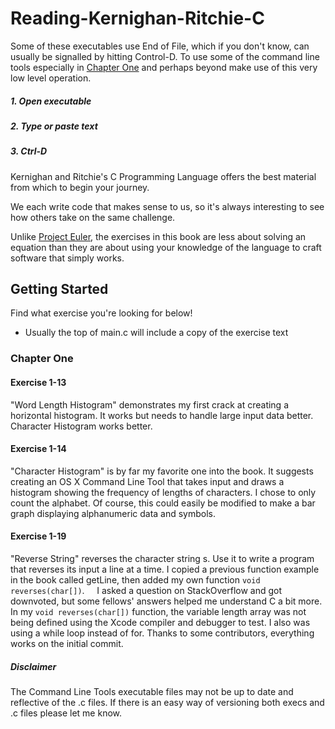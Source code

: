 # Reading-Kernighan-Ritchie-C

Some of these executables use End of File, which if you don't know, can usually be signalled by hitting Control-D. To use some of the command line tools especially in [Chapter One](https://github.com/rvonsch/reading-kernighan-ritchie-c#chapter-one) and perhaps beyond make use of this very low level operation.

##### 1. Open executable

##### 2. Type or paste text

##### 3. Ctrl-D

Kernighan and Ritchie's C Programming Language offers the best material from which to begin your journey. 

We each write code that makes sense to us, so it's always interesting to see how others take on the same challenge. 

Unlike [Project Euler](https://projecteuler.net), the exercises in this book are less about solving an equation than they are about using your knowledge of the language to craft software that simply works.

## Getting Started

Find what exercise you're looking for below!

* Usually the top of main.c will include a copy of the exercise text

### Chapter One

#### Exercise 1-13
"Word Length Histogram" demonstrates my first crack at creating a horizontal histogram. It works but needs to handle large input data better. Character Histogram works better.

#### Exercise 1-14
"Character Histogram" is by far my favorite one into the book. It suggests creating an OS X Command Line Tool that takes input and draws a histogram showing the frequency of lengths of characters. I chose to only count the alphabet. Of course, this could easily be modified to make a bar graph displaying alphanumeric data and symbols.

#### Exercise 1-19
"Reverse String" reverses the character string s. Use it to write a program that reverses its input a line at a time. I copied a previous function example in the book called getLine, then added my own function `void reverses(char[])`.
&nbsp;&nbsp;&nbsp;&nbsp;I asked a question on StackOverflow and got downvoted, but some fellows' answers helped me understand C a bit more. In my `void reverses(char[])` function, the variable length array was not being defined using the Xcode compiler and debugger to test. I also was using a while loop instead of for. Thanks to some contributors, everything works on the initial commit.

##### Disclaimer
The Command Line Tools executable files may not be up to date and reflective of the .c files. If there is an easy way of versioning both execs and .c files please let me know. 
